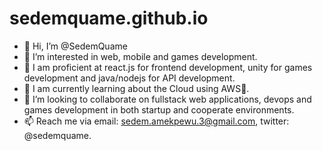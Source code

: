 # sedemquame.github.io

- 👋 Hi, I’m @SedemQuame
- 👀 I’m interested in web, mobile and games development.
- 🌱 I am proficient at react.js for frontend development, unity for games development and java/nodejs for API development.
- 🍻 I am currently learning about the Cloud using AWS🙂.
- 💞️ I’m looking to collaborate on fullstack web applications, devops and games development in both startup and cooperate environments.
- 📫 Reach me via email: sedem.amekpewu.3@gmail.com, twitter: @sedemquame.

